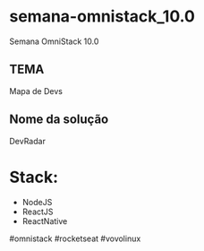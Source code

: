 # semana-omnistack_10.0
Semana OmniStack 10.0

## TEMA
Mapa de Devs

## Nome da solução
DevRadar

# Stack:
- NodeJS
- ReactJS
- ReactNative

#omnistack #rocketseat #vovolinux
